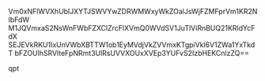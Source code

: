 Vm0xNFlWVXhUblJXYTJSWVYwZDRWMWxyWkZOalJsWjFZMFprVm1KR2NIbFdW
M1JQVmxaS2NsWnFWbFZXClZrcFlXVmQ0WVdSV1JuTlViRnBUQ21KRldYcFdX
SEJEVkRKU1IxUnVWbXBTTW1ob1EyMVdjVkZVVmxKTgpiVkl6V1ZWa1YxTkdT
bFZOUlhSRVlteFpNRmt3UlRsUVVXOUxXVEp3YUFvS2IzbHEKCnlzZQ==

qpt